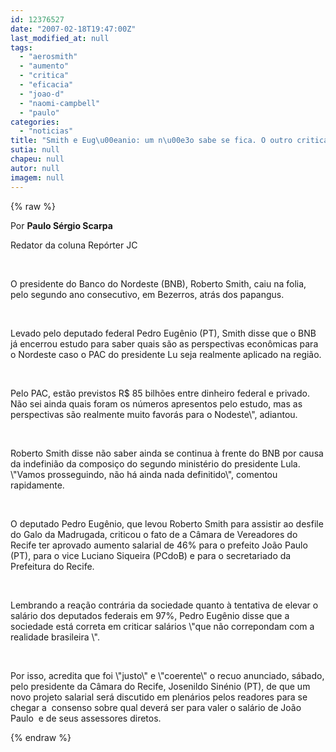 ```yaml
---
id: 12376527
date: "2007-02-18T19:47:00Z"
last_modified_at: null
tags:
  - "aerosmith"
  - "aumento"
  - "critica"
  - "eficacia"
  - "joao-d"
  - "naomi-campbell"
  - "paulo"
categories:
  - "noticias"
title: "Smith e Eug\u00eanio: um n\u00e3o sabe se fica. O outro critica o aumento do correligion\u00e1rio Jo\u00e3o Paulo"
sutia: null
chapeu: null
autor: null
imagem: null
---
```

{% raw %}
<p><DIV>Por <STRONG>Paulo Sérgio Scarpa</STRONG></DIV></p>
<p><DIV>Redator da coluna Repórter JC</DIV></p>
<p><DIV>&nbsp;</DIV></p>
<p><DIV>O presidente do Banco do Nordeste (BNB),&nbsp;Roberto Smith, caiu na folia, pelo segundo ano consecutivo, em Bezerros, atrás dos papangus.</DIV></p>
<p><DIV>&nbsp;</DIV></p>
<p><DIV>Levado pelo deputado federal Pedro Eugênio (PT), Smith disse que o BNB já encerrou estudo para saber quais são as perspectivas econômicas para o Nordeste caso o PAC do presidente Lu seja realmente aplicado na região.</DIV></p>
<p><DIV>&nbsp;</DIV></p>
<p><DIV>Pelo PAC, estão previstos R$ 85 bilhões entre dinheiro federal e privado. Não sei ainda quais foram os números apresentos pelo estudo, mas as perspectivas são realmente muito favorás para o Nodeste\", adiantou. </DIV></p>
<p><DIV>&nbsp;</DIV></p>
<p><DIV>Roberto Smith disse não saber ainda se continua à frente do BNB por causa da indefinião da composiço do segundo ministério do presidente Lula. \"Vamos prosseguindo, não há ainda nada definitido\", comentou rapidamente. </DIV></p>
<p><DIV>&nbsp;</DIV></p>
<p><DIV>O deputado Pedro Eugênio, que levou Roberto Smith para assistir ao desfile do Galo da Madrugada, criticou o fato de a Câmara de Vereadores do Recife ter aprovado aumento salarial de 46% para o prefeito João Paulo (PT), para o vice Luciano&nbsp;Siqueira (PCdoB) e para o secretariado da Prefeitura do Recife. </DIV></p>
<p><DIV>&nbsp;</DIV></p>
<p><DIV>Lembrando a reação contrária da sociedade quanto&nbsp;à tentativa de elevar o salário dos deputados federais em 97%, Pedro Eugênio disse que a sociedade está correta em criticar salários&nbsp;\"que não correpondam com a realidade brasileira&nbsp;\".</DIV></p>
<p><DIV>&nbsp;</DIV></p>
<p><DIV>Por isso, acredita que foi \"justo\" e \"coerente\" o recuo anunciado, sábado, pelo presidente da Câmara do Recife, Josenildo Sinénio (PT), de que um novo projeto salarial será discutido em plenários pelos readores para se chegar a&nbsp; consenso sobre qual deverá ser para valer o salário de João Paulo&nbsp; e de seus assessores diretos.</DIV> </p>
{% endraw %}